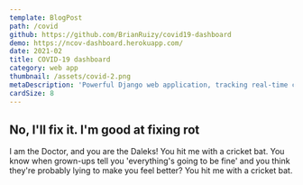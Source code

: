 ```yaml
---
template: BlogPost
path: /covid
github: https://github.com/BrianRuizy/covid19-dashboard
demo: https://ncov-dashboard.herokuapp.com/
date: 2021-02
title: COVID-19 dashboard
category: web app
thumbnail: /assets/covid-2.png
metaDescription: 'Powerful Django web application, tracking real-time coronavirus cases, with an intuitive and dilligent UI.'
cardSize: 8
---
```

## No, I'll fix it. I'm good at fixing rot

I am the Doctor, and you are the Daleks! You hit me with a cricket bat. You know when grown-ups tell you 'everything's going to be fine' and you think they're probably lying to make you feel better? You hit me with a cricket bat.

